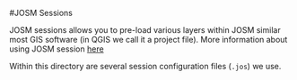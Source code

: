#JOSM Sessions

JOSM sessions allows you to pre-load various layers within JOSM similar most GIS software (in QGIS we call it a project file). More information about using JOSM session [here](https://github.com/mapbox/mapping/wiki/Saving-and-loading-a-JOSM-session)

Within this directory are several session configuration files (`.jos`) we use.
